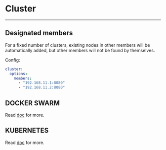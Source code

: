 # Cluster

---

## Designated members 
For a fixed number of clusters, existing nodes in other members will be automatically added, but other members will not be found by themselves.

Config:
```yaml
cluster:
  options:
    members: 
      - "192.168.11.1:8080"
      - "192.168.11.2:8080"
```

## DOCKER SWARM
Read [doc](https://github.com/aacfactory/fns-contrib/tree/main/cluster/swarm) for more.

## KUBERNETES
Read [doc](https://github.com/aacfactory/fns-contrib/tree/main/cluster/kubernetes) for more.